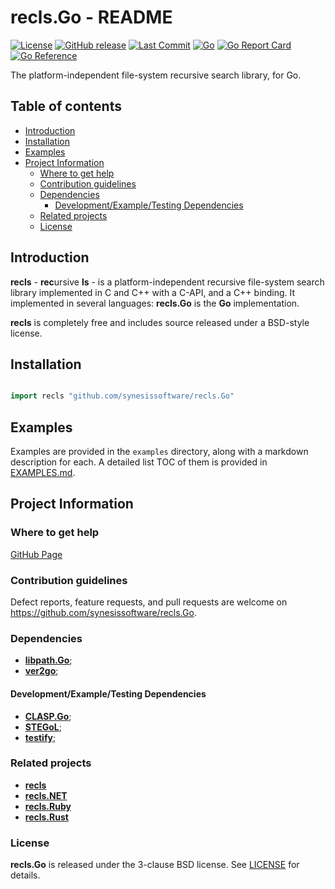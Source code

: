 # recls.Go - README <!-- omit in toc -->

[![License](https://img.shields.io/badge/License-BSD_3--Clause-blue.svg)](https://opensource.org/licenses/BSD-3-Clause)
[![GitHub release](https://img.shields.io/github/v/release/synesissoftware/recls.Go.svg)](https://github.com/synesissoftware/recls.Go/releases/latest)
[![Last Commit](https://img.shields.io/github/last-commit/synesissoftware/recls.Go)](https://github.com/synesissoftware/recls.Go/commits/master)
[![Go](https://github.com/synesissoftware/recls.Go/actions/workflows/go.yml/badge.svg)](https://github.com/synesissoftware/recls.Go/actions/workflows/go.yml)
[![Go Report Card](https://goreportcard.com/badge/github.com/synesissoftware/recls.Go)](https://goreportcard.com/report/github.com/synesissoftware/recls.Go)
[![Go Reference](https://pkg.go.dev/badge/github.com/synesissoftware/recls.Go.svg)](https://pkg.go.dev/github.com/synesissoftware/recls.Go)

The platform-independent file-system recursive search library, for Go.


## Table of contents <!-- omit in toc -->

- [Introduction](#introduction)
- [Installation](#installation)
- [Examples](#examples)
- [Project Information](#project-information)
	- [Where to get help](#where-to-get-help)
	- [Contribution guidelines](#contribution-guidelines)
	- [Dependencies](#dependencies)
		- [Development/Example/Testing Dependencies](#developmentexampletesting-dependencies)
	- [Related projects](#related-projects)
	- [License](#license)



## Introduction

**recls** - **rec**ursive **ls** - is a platform-independent recursive file-system search library implemented in C and C++ with a C-API, and a C++ binding. It implemented in several languages: **recls.Go** is the **Go** implementation.

**recls** is completely free and includes source released under a BSD-style license.


## Installation

```Go

import recls "github.com/synesissoftware/recls.Go"
```


## Examples

Examples are provided in the ```examples``` directory, along with a markdown description for each. A detailed list TOC of them is provided in [EXAMPLES.md](./EXAMPLES.md).


## Project Information


### Where to get help

[GitHub Page](https://github.com/synesissoftware/recls.Go "GitHub Page")


### Contribution guidelines

Defect reports, feature requests, and pull requests are welcome on https://github.com/synesissoftware/recls.Go.


### Dependencies

* [**libpath.Go**](https://github.com/synesissoftware/libpath.Go/);
* [**ver2go**](https://github.com/synesissoftware/ver2go/);


#### Development/Example/Testing Dependencies

* [**CLASP.Go**](https://github.com/synesissoftware/CLASP.Go/);
* [**STEGoL**](https://github.com/synesissoftware/STEGoL/);
* [**testify**](https://github.com/stretchr/testify);


### Related projects

* [**recls**](https://github.com/synesissoftware/recls/)
* [**recls.NET**](https://github.com/synesissoftware/recls.NET/)
* [**recls.Ruby**](https://github.com/synesissoftware/recls.Ruby/)
* [**recls.Rust**](https://github.com/synesissoftware/recls.Rust/)


### License

**recls.Go** is released under the 3-clause BSD license. See [LICENSE](./LICENSE) for details.
